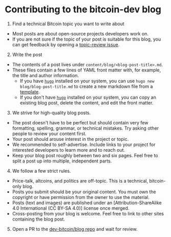 
# Contributing to the bitcoin-dev blog

1. Find a technical Bitcoin topic you want to write about
  - Most posts are about open-source projects developers work on.
  - If you are not sure if the topic of your post is suitable for this blog, you can get feedback by opening a [topic-review issue].
2. Write the post
  - The contents of a post lives under `content/blog/<blog-post-title>.md`.
  - These files contain a few lines of YAML front matter with, for example, the title and author information.
    - If you have [`hugo`] installed on your system, you can use `hugo new blog/blog-post-title.md` to create a new markdown file from a [template].
    - If you don't have [`hugo`] installed on your system, you can copy an existing blog post, delete the content, and edit the front matter.
3. We strive for high-quality blog posts.
  - The post doesn't have to be perfect but should contain very few formatting, spelling, grammar, or technical mistakes. Try asking other people to review your content first.
  - Your post should arouse interest in the project or topic.
  - We recommended to self-advertise. Include links to your project for interested developers to learn more and to reach out.
  - Keep your blog post roughly between two and six pages. Feel free to split a post up into multiple, independent parts.
4. We follow a few strict rules.
  - Price-talk, altcoins, and politics are off-topic. This is a technical, bitcoin-only blog.
  - Posts you submit should be your original content. You must own the copyright or have permission from the owner to use the material.
  - Posts (text and images) are published under an [Attribution-ShareAlike 4.0 International (CC BY-SA 4.0)] license once merged.
  - Cross-posting from your blog is welcome. Feel free to link to other sites containing the blog post.
5. Open a PR to the [dev-bitcoin/blog repo] and wait for review.



[topic-review issue]: https://github.com/dev-bitcoin/blog/issues/new?template=blog-post-topic-review.md&title=%5BTopic+Review%5D
[`hugo`]: https://gohugo.io/
[template]: https://github.com/dev-bitcoin/blog/blob/main/archetypes/blog.md
[dev-bitcoin/blog repo]: https://github.com/dev-bitcoin/blog


